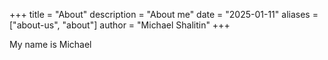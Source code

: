 +++
title = "About"
description = "About me"
date = "2025-01-11"
aliases = ["about-us", "about"]
author = "Michael Shalitin"
+++

My name is Michael

